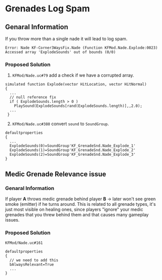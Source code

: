 # Grenades Log Spam

## Genaral Information

If you throw more than a single nade it will lead to log spam.

`Error: Nade KF-Corner3WaysFix.Nade (Function KFMod.Nade.Explode:0023) Accessed array 'ExplodeSounds' out of bounds (0/0)`

### Proposed Solution

1. `KFMod/Nade.uc#79` add a check if we have a corrupted array.
```clike
simulated function Explode(vector HitLocation, vector HitNormal)
{
  ...
  // null reference fix
  if ( ExplodeSounds.length > 0 )
    PlaySound(ExplodeSounds[rand(ExplodeSounds.length)],,2.0);
  ...
 }
```

2. `KFMod/Nade.uc#380` convert `sound` to `SoundGroup`.

```clike
defaultproperties
{
  ...
  ExplodeSounds(0)=SoundGroup'KF_GrenadeSnd.Nade_Explode_1'
  ExplodeSounds(1)=SoundGroup'KF_GrenadeSnd.Nade_Explode_2'
  ExplodeSounds(2)=SoundGroup'KF_GrenadeSnd.Nade_Explode_3'
}
```

## Medic Grenade Relevance issue

### Genaral Information

If player **A** throws medic grenade behind player **B** -> later won't see green smoke (emitter) if he turns around. This is related to all grenade types, it's just most visible on healing ones, since players "ignore" your medic grenades that you threw behind them and that causes many gameplay issues.

### Proposed Solution

`KFMod/Nade.uc#161`
```clike
defaultproperties
{
  // we need to add this
  bAlwaysRelevant=True
  ...
}
```
